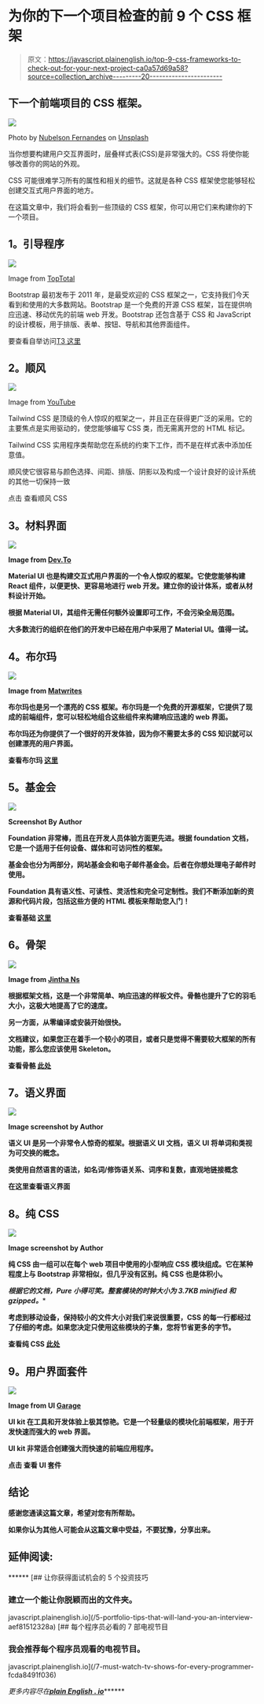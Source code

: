 # 为你的下一个项目检查的前 9 个 CSS 框架

> 原文：<https://javascript.plainenglish.io/top-9-css-frameworks-to-check-out-for-your-next-project-ca0a57d69a58?source=collection_archive---------20----------------------->

## 下一个前端项目的 CSS 框架。

![](img/f9e5c62fac7d8decf1cd4e3841f1f2cf.png)

Photo by [Nubelson Fernandes](https://unsplash.com/@nublson?utm_source=medium&utm_medium=referral) on [Unsplash](https://unsplash.com?utm_source=medium&utm_medium=referral)

当你想要构建用户交互界面时，层叠样式表(CSS)是非常强大的。CSS 将使你能够改善你的网站的外观。

CSS 可能很难学习所有的属性和相关的细节。这就是各种 CSS 框架使您能够轻松创建交互式用户界面的地方。

在这篇文章中，我们将会看到一些顶级的 CSS 框架，你可以用它们来构建你的下一个项目。

## **1。引导程序**

![](img/9185da8b5217b9700a8994f1f78a8bfe.png)

Image from [TopTotal](https://www.google.com/url?sa=i&url=https%3A%2F%2Fwww.toptal.com%2Ffront-end%2Fwhat-is-bootstrap-a-short-tutorial-on-the-what-why-and-how&psig=AOvVaw0nN6oGaNZz3wzyQfHQFnap&ust=1628599181277000&source=images&cd=vfe&ved=0CAwQjhxqFwoTCPDUtPH6o_ICFQAAAAAdAAAAABAD)

Bootstrap 最初发布于 2011 年，是最受欢迎的 CSS 框架之一，它支持我们今天看到和使用的大多数网站。Bootstrap 是一个免费的开源 CSS 框架，旨在提供响应迅速、移动优先的前端 web 开发。Bootstrap 还包含基于 CSS 和 JavaScript 的设计模板，用于排版、表单、按钮、导航和其他界面组件。

要查看自举访问[T3 这里 ](https://getbootstrap.com/)

## **2。顺风**

![](img/5114781ba74ba1b73fb69dcb01f0f3ec.png)

Image from [YouTube](https://www.google.com/url?sa=i&url=https%3A%2F%2Fwww.youtube.com%2Fwatch%3Fv%3DE_jc3iwAeAg&psig=AOvVaw3hJr7K2bz2WTgPSoVAMa7Q&ust=1628599265455000&source=images&cd=vfe&ved=0CAwQjhxqFwoTCLCsgpv7o_ICFQAAAAAdAAAAABAS)

Tailwind CSS 是顶级的令人惊叹的框架之一，并且正在获得更广泛的采用。它的主要焦点是实用驱动的，使您能够编写 CSS 类，而无需离开您的 HTML 标记。

Tailwind CSS 实用程序类帮助您在系统的约束下工作，而不是在样式表中添加任意值。

顺风使它很容易与颜色选择、间距、排版、阴影以及构成一个设计良好的设计系统的其他一切保持一致

点击 查看顺风 CSS[](https://tailwindcss.com/)

## ****3。材料界面****

**![](img/cbdf74646a219a60b816ec8fe6858102.png)**

**Image from [Dev.To](https://www.google.com/url?sa=i&url=https%3A%2F%2Fdev.to%2Fkylehunter%2F6-six-reasons-to-use-material-ui-for-react-1anh&psig=AOvVaw1VnZ49mvm0RdmbdnWy7t7b&ust=1628599369608000&source=images&cd=vfe&ved=0CAwQjhxqFwoTCJjltcr7o_ICFQAAAAAdAAAAABAX)**

**Material UI 也是构建交互式用户界面的一个令人惊叹的框架。它使您能够构建 React 组件，以便更快、更容易地进行 web 开发。建立你的设计体系，或者从材料设计开始。**

**根据 Material UI，其组件无需任何额外设置即可工作，不会污染全局范围。**

**大多数流行的组织在他们的开发中已经在用户中采用了 Material UI。值得一试。**

## ****4。布尔玛****

**![](img/b6875db9909cd6587507c845f7a3b6b1.png)**

**Image from [Matwrites](https://www.google.com/url?sa=i&url=https%3A%2F%2Fmatwrites.com%2Fbulma-css-framework-for-2018%2F&psig=AOvVaw3SUg-gXmp55wqd2Dlt-225&ust=1628599448289000&source=images&cd=vfe&ved=0CAwQjhxqFwoTCKD0y-_7o_ICFQAAAAAdAAAAABAO)**

**布尔玛也是另一个漂亮的 CSS 框架。布尔玛是一个免费的开源框架，它提供了现成的前端组件，您可以轻松地组合这些组件来构建响应迅速的 web 界面。**

**布尔玛还为你提供了一个很好的开发体验，因为你不需要太多的 CSS 知识就可以创建漂亮的用户界面。**

**查看布尔玛 [**这里**](https://bulma.io/documentation/)**

## ****5。基金会****

**![](img/842418388aa68ff6d6fd0c3aec866c62.png)**

**Screenshot By Author**

**Foundation 非常棒，而且在开发人员体验方面更先进。根据 foundation 文档，它是一个适用于任何设备、媒体和可访问性的框架。**

**基金会也分为两部分，网站基金会和电子邮件基金会。后者在你想处理电子邮件时使用。**

**Foundation 具有语义性、可读性、灵活性和完全可定制性。我们不断添加新的资源和代码片段，包括这些方便的 HTML 模板来帮助您入门！**

**查看基础 [**这里**](https://get.foundation/develop/getting-started.html)**

## ****6。骨架****

**![](img/84ad46f22f0f53616e7c5aeeab7a9d40.png)**

**Image from [Jintha Ns](https://www.google.com/url?sa=i&url=https%3A%2F%2Fmedium.com%2F%40jithamolns%2Fskeleton-the-light-weight-css-framework-2f5e73aca563&psig=AOvVaw2g0-bDR0zW8fcMPLNcncTZ&ust=1628599759159000&source=images&cd=vfe&ved=0CAwQjhxqFwoTCLihlob9o_ICFQAAAAAdAAAAABAk)**

**根据框架文档，这是一个非常简单、响应迅速的样板文件。骨骼也提升了它的羽毛大小，这极大地提高了它的速度。**

**另一方面，从零编译或安装开始很快。**

**文档建议，如果您正在着手一个较小的项目，或者只是觉得不需要较大框架的所有功能，那么您应该使用 Skeleton。**

**查看骨骼 [**此处**](http://getskeleton.com/)**

## ****7。语义界面****

**![](img/1bea2301ed96c271857760b3a8405aa8.png)**

**Image screenshot by Author**

**语义 UI 是另一个非常令人惊奇的框架。根据语义 UI 文档，语义 UI 将单词和类视为可交换的概念。**

**类使用自然语言的语法，如名词/修饰语关系、词序和复数，直观地链接概念**

**在这里查看语义界面[](https://semantic-ui.com/introduction/integrations.html)**

## ******8。纯 CSS******

****![](img/c79b70a569310172800a54f03e11875c.png)****

****Image screenshot by Author****

****纯 CSS 由一组可以在每个 web 项目中使用的小型响应 CSS 模块组成。它在某种程度上与 Bootstrap 非常相似，但几乎没有区别。纯 CSS 也是体积小。****

****根据它的文档，Pure 小得可笑。整套模块的时钟大小为 3.7KB* minified 和 gzipped。****

****考虑到移动设备，保持较小的文件大小对我们来说很重要，CSS 的每一行都经过了仔细的考虑。如果您决定只使用这些模块的子集，您将节省更多的字节。****

****查看纯 CSS [**此处**](https://purecss.io/)****

## ****9。用户界面套件****

****![](img/f8c11bd40fdce2168989a53f3887a112.png)****

****Image from UI [Garage](https://www.google.com/url?sa=i&url=https%3A%2F%2Fuigarage.net%2Fblog-post%2F7-best-material-ui-kits-for-2020%2F&psig=AOvVaw1pTBVOQpS-bYZPn3L7sz48&ust=1628600120468000&source=images&cd=vfe&ved=0CAwQjhxqFwoTCLCB4K_-o_ICFQAAAAAdAAAAABAJ)****

****UI kit 在工具和开发体验上极其惊艳。它是一个轻量级的模块化前端框架，用于开发快速而强大的 web 界面。****

****UI kit 非常适合创建强大而快速的前端应用程序。****

****点击 查看 UI 套件[](https://getuikit.com/docs/introduction)****

## ********结论********

******感谢您通读这篇文章，希望对您有所帮助。******

******如果你认为其他人可能会从这篇文章中受益，不要犹豫，分享出来。******

## ********延伸阅读:********

******[](/5-portfolio-tips-that-will-land-you-an-interview-aef81512328a) [## 让你获得面试机会的 5 个投资技巧

### 建立一个能让你脱颖而出的文件夹。

javascript.plainenglish.io](/5-portfolio-tips-that-will-land-you-an-interview-aef81512328a) [](/7-must-watch-tv-shows-for-every-programmer-fcda8491f036) [## 每个程序员必看的 7 部电视节目

### 我会推荐每个程序员观看的电视节目。

javascript.plainenglish.io](/7-must-watch-tv-shows-for-every-programmer-fcda8491f036) 

*更多内容尽在*[***plain English . io***](http://plainenglish.io/)******